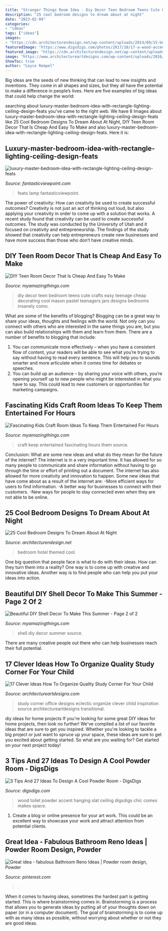 ```yaml
---
title: "Stranger Things Room Idea - Diy Decor Teen Bedroom Teens Cute Crafts Easy Teenage Cheap Decorating Cool Mason Pastel Teenagers Jars Designs Bedrooms Insanely Como"
description: "25 cool bedroom designs to dream about at night"
date: "2023-02-09"
categories:
- "ideas"
tags: ["ideas"]
images:
- "https://cdn.architecturendesign.net/wp-content/uploads/2014/09/15-Underwater-sea-themed-hotel-room.jpeg"
featuredImage: "https://www.digsdigs.com/photos/2017/10/17-a-wood-accent-wall-and-lots-of-industrial-geo-bulbs-hanging-over-the-toilet.jpg"
featured_image: "https://cdn.architecturendesign.net/wp-content/uploads/2014/09/15-Underwater-sea-themed-hotel-room.jpeg"
image: "https://www.architectureartdesigns.com/wp-content/uploads/2016/11/12-9.jpg"
ShowToc: true
author: "Loyce Rempel"
---
```



Big ideas are the seeds of new thinking that can lead to new insights and inventions. They come in all shapes and sizes, but they all have the potential to make a difference in people’s lives. Here are five examples of big ideas that could help change the world: 

	

		
searching about luxury-master-bedroom-idea-with-rectangle-lighting-ceiling-design-feats you've came to the right web. We have 8 Images about luxury-master-bedroom-idea-with-rectangle-lighting-ceiling-design-feats like 25 Cool Bedroom Designs To Dream About At Night, DIY Teen Room Decor That Is Cheap And Easy To Make and also luxury-master-bedroom-idea-with-rectangle-lighting-ceiling-design-feats. Here it is:
		
    
## Luxury-master-bedroom-idea-with-rectangle-lighting-ceiling-design-feats

<img loading=lazy src="https://www.fantasticviewpoint.com/wp-content/uploads/2015/01/luxury-master-bedroom-idea-with-rectangle-lighting-ceiling-design-feats-romantic-pendant-lamp.jpg" onerror="this.onerror=null;this.src='https://tse4.mm.bing.net/th?id=OIP.kUlcpkmGX9uj-mxUirj_9gHaFj&amp;pid=15.1';" alt="luxury-master-bedroom-idea-with-rectangle-lighting-ceiling-design-feats">

_Source: fantasticviewpoint.com_

>feats lamp fantasticviewpoint. 

	

The power of creativity: How can creativity be used to create successful outcomes?
Creativity is not just an act of thinking out loud, but also applying your creativity in order to come up with a solution that works. A recent study found that creativity can be used to create successful outcomes. The study was conducted by the University of Utah and it focused on creativity and entrepreneurship. The findings of the study showed that creativity can help entrepreneurs create new businesses and have more success than those who don’t have creative minds.

    
## DIY Teen Room Decor That Is Cheap And Easy To Make

<img loading=lazy src="http://myamazingthings.com/wp-content/uploads/2017/08/teen-room-decor-4.jpg" onerror="this.onerror=null;this.src='https://tse3.mm.bing.net/th?id=OIP.80r6SIxEG55QsuyaCYKKogHaGn&amp;pid=15.1';" alt="DIY Teen Room Decor That Is Cheap And Easy To Make">

_Source: myamazingthings.com_

>diy decor teen bedroom teens cute crafts easy teenage cheap decorating cool mason pastel teenagers jars designs bedrooms insanely como. 

	

What are some of the benefits of blogging?
Blogging can be a great way to share your ideas, thoughts and feelings with the world. Not only can you connect with others who are interested in the same things you are, but you can also build relationships with them and learn from them. There are a number of benefits to blogging that include: 
1) You can communicate more effectively – when you have a consistent flow of content, your readers will be able to see what you’re trying to say without having to read every sentence. This will help you to sounds smarter and more articulate when it comes time for debates or speeches. 
2) You can build up an audience – by sharing your voice with others, you’re opening yourself up to new people who might be interested in what you have to say. This could lead to new customers or opportunities for marketing campaigns.

    
## Fascinating Kids Craft Room Ideas To Keep Them Entertained For Hours

<img loading=lazy src="http://myamazingthings.com/wp-content/uploads/2017/09/craft-room-1-.jpeg" onerror="this.onerror=null;this.src='https://tse3.mm.bing.net/th?id=OIP.2FlUivj30v43ViyWvKYjfgHaLH&amp;pid=15.1';" alt="Fascinating Kids Craft Room Ideas To Keep Them Entertained For Hours">

_Source: myamazingthings.com_

>craft keep entertained fascinating hours them source. 

	

Conclusion: What are some new ideas and what do they mean for the future of the internet?
The internet is in a very important time. It has allowed for so many people to communicate and share information without having to go through the time or effort of printing out a document. The internet has also allowed for more creativity and innovation to happen. Some new ideas that have come about as a result of the internet are: 
-More efficient ways for users to find information.
-A better way for businesses to connect with their customers. 
-New ways for people to stay connected even when they are not able to be online.

    
## 25 Cool Bedroom Designs To Dream About At Night

<img loading=lazy src="https://cdn.architecturendesign.net/wp-content/uploads/2014/09/15-Underwater-sea-themed-hotel-room.jpeg" onerror="this.onerror=null;this.src='https://tse3.mm.bing.net/th?id=OIP.UW_bsjprUTVYkR_6PXdcmQHaE8&amp;pid=15.1';" alt="25 Cool Bedroom Designs To Dream About At Night">

_Source: architecturendesign.net_

>bedroom hotel themed cool. 

	

One big question that people face is what to do with their ideas. How can they turn them into a reality? One way is to come up with creative and innovative ideas. Another way is to find people who can help you put your ideas into action.

    
## Beautiful DIY Shell Decor To Make This Summer - Page 2 Of 2

<img loading=lazy src="http://myamazingthings.com/wp-content/uploads/2017/06/diy-shell-decor-9.jpg" onerror="this.onerror=null;this.src='https://tse1.mm.bing.net/th?id=OIP.tj1NnDtuDKsZ2hYCxAch9gHaJQ&amp;pid=15.1';" alt="Beautiful DIY Shell Decor To Make This Summer - Page 2 of 2">

_Source: myamazingthings.com_

>shell diy decor summer source. 

	

There are many creative people out there who can help businesses reach their full potential.

    
## 17 Clever Ideas How To Organize Quality Study Corner For Your Child

<img loading=lazy src="https://www.architectureartdesigns.com/wp-content/uploads/2016/11/12-9.jpg" onerror="this.onerror=null;this.src='https://tse4.mm.bing.net/th?id=OIP.eybtNAR6B6x93cMXYbgDXQHaJw&amp;pid=15.1';" alt="17 Clever Ideas How To Organize Quality Study Corner For Your Child">

_Source: architectureartdesigns.com_

>study corner office designs eclectic organize clever child inspiration source architectureartdesigns transitional. 

	

diy ideas for home projects
If you're looking for some great DIY ideas for home projects, then look no further! We've compiled a list of our favorite ideas that are sure to get you inspired.
Whether you're looking to tackle a big project or just want to spruce up your space, these ideas are sure to get you excited about getting started. So what are you waiting for? Get started on your next project today!

    
## 3 Tips And 27 Ideas To Design A Cool Powder Room - DigsDigs

<img loading=lazy src="https://www.digsdigs.com/photos/2017/10/17-a-wood-accent-wall-and-lots-of-industrial-geo-bulbs-hanging-over-the-toilet.jpg" onerror="this.onerror=null;this.src='https://tse3.mm.bing.net/th?id=OIP.22aWGdEkNBbobm-hhFiTXgHaMD&amp;pid=15.1';" alt="3 Tips And 27 Ideas To Design A Cool Powder Room - DigsDigs">

_Source: digsdigs.com_

>wood toilet powder accent hanging slat ceiling digsdigs chic comes makes space. 

	

1. Create a blog or online presence for your art work. This could be an excellent way to showcase your work and attract attention from potential clients.

    
## Great Idea - Fabulous Bathroom Reno Ideas | Powder Room Design, Powder

<img loading=lazy src="https://i.pinimg.com/736x/24/93/40/2493402f133001506be1cb3d9aacda50.jpg" onerror="this.onerror=null;this.src='https://tse3.mm.bing.net/th?id=OIP.MfjGXIKJM2wWLBDXdtufLQHaMG&amp;pid=15.1';" alt="Great idea - fabulous Bathroom Reno Ideas | Powder room design, Powder">

_Source: pinterest.com_

>. 

	

When it comes to having ideas, sometimes the hardest part is getting started. This is where brainstorming comes in. Brainstorming is a process that allows you to generate ideas by putting all of your thoughts down on paper (or in a computer document). The goal of brainstorming is to come up with as many ideas as possible, without worrying about whether or not they are good ideas.

